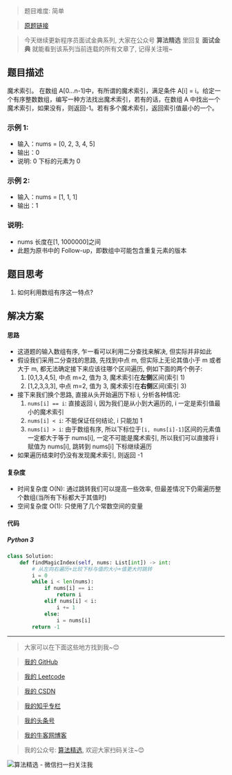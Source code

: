 > 题目难度: 简单

> [原题链接](https://leetcode-cn.com/problems/magic-index-lcci/)

> 今天继续更新程序员面试金典系列, 大家在公众号 **算法精选** 里回复 **面试金典** 就能看到该系列当前连载的所有文章了, 记得关注哦~

## 题目描述

魔术索引。 在数组 A[0...n-1]中，有所谓的魔术索引，满足条件 A[i] = i。给定一个有序整数数组，编写一种方法找出魔术索引，若有的话，在数组 A 中找出一个魔术索引，如果没有，则返回-1。若有多个魔术索引，返回索引值最小的一个。

### 示例 1:

- 输入：nums = [0, 2, 3, 4, 5]
- 输出：0
- 说明: 0 下标的元素为 0

### 示例 2:

- 输入：nums = [1, 1, 1]
- 输出：1

### 说明:

- nums 长度在[1, 1000000]之间
- 此题为原书中的 Follow-up，即数组中可能包含重复元素的版本

## 题目思考

1. 如何利用数组有序这一特点?

## 解决方案

#### 思路

- 这道题的输入数组有序, 乍一看可以利用二分查找来解决, 但实际并非如此
- 假设我们采用二分查找的思路, 先找到中点 m, 但实际上无论其值小于 m 或者大于 m, 都无法确定接下来应该往哪个区间遍历, 例如下面的两个例子:
  1. [0,1,3,4,5], 中点 m=2, 值为 3, 魔术索引在**左侧**区间(索引 1)
  2. [1,2,3,3,3], 中点 m=2, 值为 3, 魔术索引在**右侧**区间(索引 3)
- 接下来我们换个思路, 直接从头开始遍历下标 i, 分析各种情况:
  1. `nums[i] == i`: 直接返回 i, 因为我们是从小到大遍历的, i 一定是索引值最小的魔术索引
  2. `nums[i] < i`: 不能保证任何结论, i 只能加 1
  3. `nums[i] > i`: 由于数组有序, 所以下标位于`[i, nums[i]-1]`区间的元素值一定都大于等于 nums[i], 一定不可能是魔术索引, 所以我们可以直接将 i 赋值为 nums[i], 跳转到 nums[i] 下标继续遍历
- 如果遍历结束时仍没有发现魔术索引, 则返回 -1

#### 复杂度

- 时间复杂度 O(N): 通过跳转我们可以提高一些效率, 但最差情况下仍需遍历整个数组(当所有下标都大于其值时)
- 空间复杂度 O(1): 只使用了几个常数空间的变量

#### 代码

##### Python 3

```python
class Solution:
    def findMagicIndex(self, nums: List[int]) -> int:
        # 从左向右遍历+比较下标与值的大小+值更大时跳转
        i = 0
        while i < len(nums):
            if nums[i] == i:
                return i
            elif nums[i] < i:
                i += 1
            else:
                i = nums[i]
        return -1
```

---

> 大家可以在下面这些地方找到我~😊

> [我的 GitHub](https://github.com/zjulyx)

> [我的 Leetcode](https://leetcode-cn.com/u/suibianfahui/)

> [我的 CSDN](https://me.csdn.net/zjulyx1993)

> [我的知乎专栏](https://zhuanlan.zhihu.com/c_1242508721932464128)

> [我的头条号](https://www.toutiao.com/c/user/1090304683804520/#mid=1671643017345028)

> [我的牛客网博客](https://blog.nowcoder.net/zjulyx)

> 我的公众号: [算法精选](https://mp.weixin.qq.com/s?__biz=MzA5MDk1MjI5MA==&mid=2247484158&idx=1&sn=90176bac32cf7af40e4074c721fd8a95&chksm=900285f3a7750ce5a068c9c9773781461819633f2fd60533732637ec9520c908371ebc218d49&scene=178&cur_album_id=1386231241346859009#rd), 欢迎大家扫码关注~😊

![算法精选 - 微信扫一扫关注我](https://pic1.zhimg.com/80/v2-7c988a7b35886df51596ef23616764ac_1440w.jpg)
